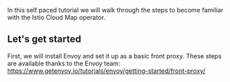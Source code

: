 In this self paced tutorial we will walk through the steps to become familiar with the Istio Cloud Map operator.

## Let's get started

First, we will install Envoy and set it up as a basic front proxy. These steps are available thanks to the Envoy team: 
https://www.getenvoy.io/tutorials/envoy/getting-started/front-proxy/
